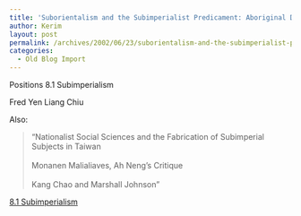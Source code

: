 ```yaml
---
title: 'Suborientalism and the Subimperialist Predicament: Aboriginal Discourse and the Poverty of State-Nation Imagery'
author: Kerim
layout: post
permalink: /archives/2002/06/23/suborientalism-and-the-subimperialist-predicament-aboriginal-discourse-and-the-poverty-of-state-nation-imagery/
categories:
  - Old Blog Import
---
```

Positions 8.1 Subimperialism

Fred Yen Liang Chiu

Also:  



>   &#8220;Nationalist Social Sciences and the Fabrication of Subimperial Subjects in Taiwan<br /> <br /> Monanen Malialiaves, Ah Neng&#8217;s Critique<br /> <br /> Kang Chao and Marshall Johnson&#8221;


<a href="http://depts.washington.edu/position/8_1.html" onclick="_gaq.push(['_trackEvent', 'outbound-article', 'http://depts.washington.edu/position/8_1.html', '8.1 Subimperialism']);" >8.1 Subimperialism</a>

